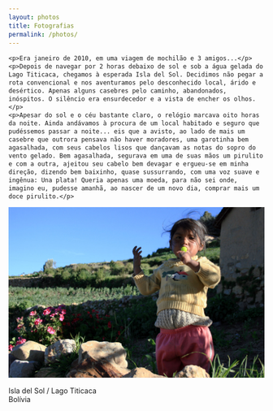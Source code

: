 ```yaml
---
layout: photos
title: Fotografias
permalink: /photos/
---
```


<div class="wrapper">

	<p>Era janeiro de 2010, em uma viagem de mochilão e 3 amigos...</p>
	<p>Depois de navegar por 2 horas debaixo de sol e sob a água gelada do Lago Titicaca, chegamos à esperada Isla del Sol. Decidimos não pegar a rota convencional e nos aventuramos pelo desconhecido local, árido e desértico. Apenas alguns casebres pelo caminho, abandonados, inóspitos. O silêncio era ensurdecedor e a vista de encher os olhos.</p>
	<p>Apesar do sol e o céu bastante claro, o relógio marcava oito horas da noite. Ainda andávamos à procura de um local habitado e seguro que pudéssemos passar a noite... eis que a avisto, ao lado de mais um casebre que outrora pensava não haver moradores, uma garotinha bem agasalhada, com seus cabelos lisos que dançavam as notas do sopro do vento gelado. Bem agasalhada, segurava em uma de suas mãos um pirulito e com a outra, ajeitou seu cabelo bem devagar e ergueu-se em minha direção, dizendo bem baixinho, quase sussurrando, com uma voz suave e ingênua: Una plata! Queria apenas uma moeda, para não sei onde, imagino eu, pudesse amanhã, ao nascer de um novo dia, comprar mais um doce pirulito.</p>

</div>

![image-title-here](/assets/imgs/photos/2010-01-06-thiagonasc-garota-boliviana.jpg)

<p>Isla del Sol / Lago Titicaca<br>Bolívia</p>